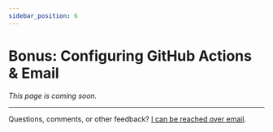 ```yaml
---
sidebar_position: 6
---
```


# Bonus: Configuring GitHub Actions & Email

*This page is coming soon.*

---

Questions, comments, or other feedback? [I can be reached over email](mailto:contact@swlacy.com).